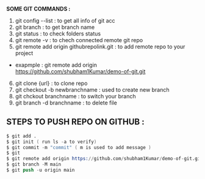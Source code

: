 **SOME GIT COMMANDS :**

1. git config --list : to get all info of git acc
2. git branch : to get branch name
3. git status : to check folders status
4. git remote -v : to chech connected remote git repo
5. git remote add origin githubrepolink.git : to add remote repo to your project

- exapmple : git remote add origin https://github.com/shubham1Kumar/demo-of-git.git

6. git clone {url} : to clone repo
7. git checkout -b newbranchname : used to create new branch
8. git chckout branchname : to switch your branch
9. git branch -d branchname : to delete file



<h2>STEPS TO PUSH REPO ON GITHUB :</h2>

```s
$ git add .
$ git init ( run ls -a to verify)
$ git commit -m "commit" ( m is used to add message )
$ git
$ git remote add origin https://github.com/shubham1Kumar/demo-of-git.git
$ git branch -M main
$ git push -u origin main
```
